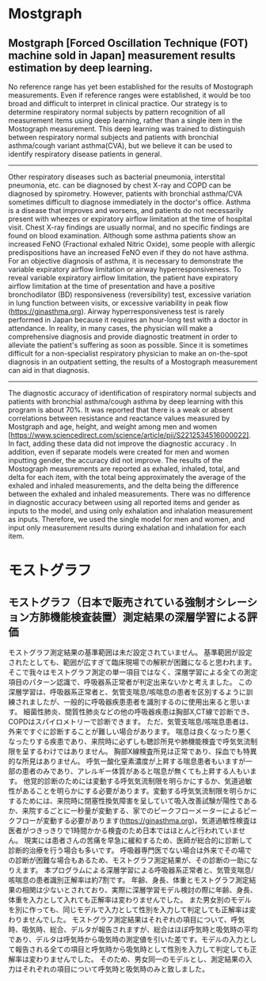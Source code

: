 # Mostgraph
## Mostgraph [Forced Oscillation Technique (FOT) machine sold in Japan] measurement results estimation by deep learning.
 No reference range has yet been established for the results of Mostograph measurements.
Even if reference ranges were established, it would be too broad and difficult to interpret in clinical practice.
Our strategy is to determine respiratory normal subjects by pattern recognition of all measurement items using deep learning, rather than a single item in the Mostograph measurement.
This deep learning was trained to distinguish between respiratory normal subjects and patients with bronchial asthma/cough variant asthma(CVA), but we believe it can be used to identify respiratory disease patients in general.  
***
 Other respiratory diseases such as bacterial pneumonia, interstital pneumonia, etc. can be diagnosed by chest X-ray and COPD can be diagnosed by spirometry.
However, patients with bronchial asthma/CVA sometimes difficult to diagnose immediately in the doctor's office.
Asthma is a disease that improves and worsens, and patients do not necessarily present with wheezes or expiratory airflow limitation at the time of hospital visit.
Chest X-ray findings are usually normal, and no specific findings are found on blood examination.
Although some asthma patients show an increased FeNO (Fractional exhaled Nitric Oxide), some people with allergic predispositions have an increased FeNO even if they do not have asthma.  
For an objective diagnosis of asthma, it is necessary to demonstrate the variable expiratory airflow limitation or airway hyperresponsiveness. To reveal variable expiratory airflow limitation, the patient have expiratory airflow limitation at the time of presentation and have a positive bronchodilator (BD) responsiveness (reversibility) test, excessive variation in lung function between visits, or excessive variability in peak flow (https://ginasthma.org). Airway hyperresponsiveness test is rarely performed in Japan because it requires an hour-long test with a doctor in attendance.
In reality, in many cases, the physician will make a comprehensive diagnosis and provide diagnostic treatment in order to alleviate the patient's suffering as soon as possible.
Since it is sometimes difficult for a non-specialist respiratory physician to make an on-the-spot diagnosis in an outpatient setting, the results of a Mostograph measurement can aid in that diagnosis.  
***
 The diagnostic accuracy of identification of respiratory normal subjects and patients with bronchial asthma/cough asthma by deep learning with this program is about 70%.
It was reported that there is a weak or absent correlations between resistance and reactance values measured by Mostgraph and age, height, and weight among men and women [https://www.sciencedirect.com/science/article/pii/S2212534516000022]. In fact, adding these data did not improve the diagnostic accuracy .
In addition, even if separate models were created for men and women inputting gender, the accuracy did not improve.
The results of the Mostograph measurements are reported as exhaled, inhaled, total, and delta for each item, with the total being approximately the average of the exhaled and inhaled measurements, and the delta being the difference between the exhaled and inhaled measurements. There was no difference in diagnostic accuracy between using all reported items and gender as inputs to the model, and using only exhalation and inhalation measurement as inputs.
Therefore, we used the single model for men and women, and input only measurement results during exhalation and inhalation for each item.

# モストグラフ
## モストグラフ（日本で販売されている強制オシレーション方肺機能検査装置）測定結果の深層学習による評価
モストグラフ測定結果の基準範囲は未だ設定されていません。
基準範囲が設定されたとしても、範囲が広すぎて臨床現場での解釈が困難になると思われます。
そこで我々はモストグラフ測定の単一項目ではなく、深層学習による全ての測定項目のパターン認識で、呼吸器系正常者が判定出来ないかと考えました。
この深層学習は、呼吸器系正常者と、気管支喘息/咳喘息の患者を区別するように訓練されましたが、一般的に呼吸器疾患患者を識別するのに使用出来ると思います。
細菌性肺炎、間質性肺炎などの他の呼吸器疾患は胸部X,CT線で診断でき、COPDはスパイロメトリーで診断できます。
ただ、気管支喘息/咳喘息患者は、外来ですぐに診断することが難しい場合があります。
喘息は良くなったり悪くなったりする疾患であり、来院時に必ずしも聴診所見や肺機能検査で呼気気流制限を呈するわけではありません。
胸部X線検査所見は正常であり、採血でも特異的な所見はありません。
呼気一酸化窒素濃度が上昇する喘息患者もいますが一部の患者のみであり、アレルギー体質があると喘息が無くても上昇する人もいます。
他覚的診断のためには変動する呼気気流制限を明らかにするか、気道過敏性があることを明らかにする必要があります。変動する呼気気流制限を明らかにするためには、来院時に閉塞性換気障害を呈していて吸入改善試験が陽性であるか、来院するごとに一秒量が変動する、家でのピークフローメーターによるピークフローが変動する必要があります(https://ginasthma.org)。気道過敏性検査は医者がつきっきりで1時間かかる検査のため日本ではほとんど行われていません。
現実には患者さんの苦痛を早急に緩和するため、医師が総合的に診断して診断的治療を行う場合も多いです。
呼吸器専門医でない場合は外来でその場での診断が困難な場合もあるため、モストグラフ測定結果が、その診断の一助になりえます。
本プログラムによる深層学習による呼吸器系正常者と、気管支喘息/咳喘息の患者識別正解率は約7割です。
年齢、身長、体重とモストグラフ測定結果の相関は少ないとされており、実際に深層学習モデル検討の際に年齢、身長、体重を入力として入れても正解率は変わりませんでした。
また男女別のモデルを別に作っても、同じモデルで入力として性別を入力して判定しても正解率は変わりませんでした。
モストグラフ測定結果はそれぞれの項目について、呼気時、吸気時、総合、デルタが報告されますが、総合はほぼ呼気時と吸気時の平均であり、デルタは呼気時から吸気時の測定値を引いた差です。モデルの入力として報告される全ての項目と呼気時から吸気時として性別を入力して判定しても正解率は変わりませんでした。
そのため、男女同一のモデルとし、測定結果の入力はそれぞれの項目について呼気時と吸気時のみと致しました。
